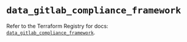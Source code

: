 # `data_gitlab_compliance_framework`

Refer to the Terraform Registry for docs: [`data_gitlab_compliance_framework`](https://registry.terraform.io/providers/gitlabhq/gitlab/17.8.0/docs/data-sources/compliance_framework).

